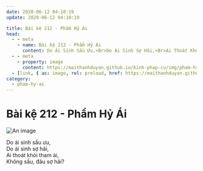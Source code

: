 ```yaml
---
date: 2020-06-12 04:10:19
update: 2020-06-12 04:10:19

title: Bài kệ 212 - Phẩm Hỷ Ái
head:
  - - meta
    - name: Bài kệ 212 - Phẩm Hỷ Ái
      content: Do Ái Sinh Sầu Ưu,<Br>Do Ái Sinh Sợ Hãi,<Br>Ai Thoát Khỏi Tham Ái,<Br>Không Sầu, Đâu Sợ Hãi?<Br>
  - - meta
    - property: image
      content: https://maithanhduyan.github.io/kinh-phap-cu/img/pham-hy-ai/pham-hy-ai-212.jpg
  - [link, { as: image, rel: preload, href: https://maithanhduyan.github.io/kinh-phap-cu/img/pham-hy-ai/pham-hy-ai-212.jpg }]
category:
  - pham-hy-ai
---
```


# Bài kệ 212 - Phẩm Hỷ Ái

![An image](/img/pham-hy-ai/pham-hy-ai-212.jpg)

Do ái sinh sầu ưu,<br>Do ái sinh sợ hãi,<br>Ai thoát khỏi tham ái,<br>Không sầu, đâu sợ hãi?<br>
